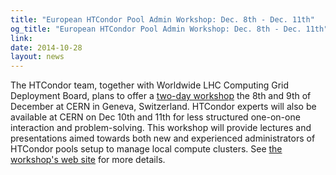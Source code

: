 ```yaml
---
title: "European HTCondor Pool Admin Workshop: Dec. 8th - Dec. 11th"
og_title: "European HTCondor Pool Admin Workshop: Dec. 8th - Dec. 11th"
link: 
date: 2014-10-28
layout: news
---
```


The HTCondor team, together with Worldwide LHC Computing Grid Deployment Board, plans to offer a <a href="http://indico.cern.ch/event/272794/">two-day workshop</a> the 8th and 9th of December at CERN in Geneva, Switzerland. HTCondor experts will also be available at CERN on Dec 10th and 11th for less structured one-on-one interaction and problem-solving. This workshop will provide lectures and presentations aimed towards both new and experienced administrators of HTCondor pools setup to manage local compute clusters.  See <a href="http://htcondor.org/workshops/PoolAdminWorkshopCern2014.html">the workshop's web site</a> for more details. 
